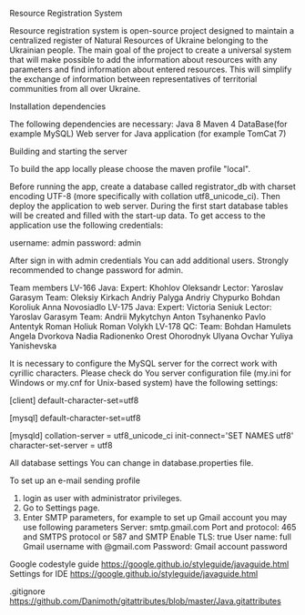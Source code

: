 Resource Registration System

Resource registration system is open-source project designed to maintain a centralized register of Natural Resources of Ukraine belonging to the Ukrainian people. The main goal of the project to create a universal system that will make possible to add the information about resources with any parameters and find information about entered resources. This will simplify the exchange of information between representatives of territorial communities from all over Ukraine.

Installation dependencies

The following dependencies are necessary:
  Java 8
  Maven 4
  DataBase(for example MySQL)
  Web server for Java application (for example TomCat 7)
  
Building and starting the server

To build the app locally please choose the maven profile "local".

Before running the app, create a database called registrator_db with charset encoding UTF-8 (more specifically with collation utf8_unicode_ci). Then deploy the application to web server.
During the first start database tables will be created and filled with the start-up data. To get access to the application use the following credentials:

  username: admin
  password: admin

After sign in with admin credentials You can add additional users. 
Strongly recommended to change password for admin.

Team members
  LV-166 Java:
    Expert: Khohlov Oleksandr
    Lector: Yaroslav Garasym 
  Team:
    Oleksiy Kirkach
    Andriy Palyga
    Andriy Chypurko
    Bohdan Koroliuk
    Anna Novosiadlo
  LV-175 Java:
    Expert: Victoria Seniuk
    Lector: Yaroslav Garasym
  Team:
    Andrii Mykytchyn
    Anton Tsyhanenko
    Pavlo Antentyk
    Roman Holiuk
    Roman Volykh
  LV-178 QC:
  Team:
    Bohdan Hamulets
    Angela Dvorkova
    Nadia Radionenko
    Orest Ohorodnyk
    Ulyana Ovchar
    Yuliya Yanishevska

It is necessary to configure the MySQL server for the correct work with cyrillic characters.
Please check do You server configuration file (my.ini for Windows or my.cnf for Unix-based system) have the following settings:

[client]
default-character-set=utf8

[mysql]
default-character-set=utf8

[mysqld]
collation-server = utf8_unicode_ci
init-connect='SET NAMES utf8'
character-set-server = utf8

All database settings You can change in database.properties file.

To set up an e-mail sending profile
1. login as user with administrator privileges.
2. Go to Settings page.
3. Enter SMTP parameters, for example to set up Gmail account you may use following parameters
    Server: smtp.gmail.com
    Port and protocol: 465 and SMTPS protocol or 587 and SMTP
    Enable TLS: true
    User name: full Gmail username with @gmail.com
    Password: Gmail account password


Google codestyle guide
https://google.github.io/styleguide/javaguide.html
Settings for IDE
https://google.github.io/styleguide/javaguide.html

.gitignore
https://github.com/Danimoth/gitattributes/blob/master/Java.gitattributes

